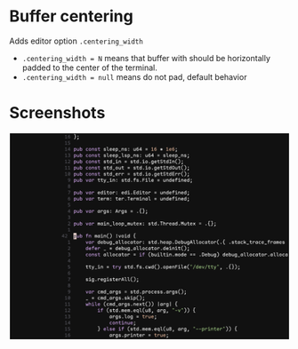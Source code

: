 # Buffer centering

Adds editor option `.centering_width`

* `.centering_width = N` means that buffer with should be horizontally padded to the center of the terminal.
* `.centering_width = null` means do not pad, default behavior

# Screenshots

![Screenshot screen centering](/img/screenshot-screen-centering.png)
